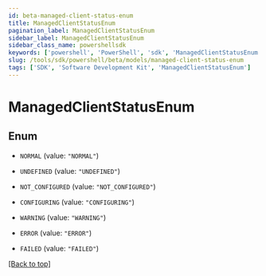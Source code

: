 ```yaml
---
id: beta-managed-client-status-enum
title: ManagedClientStatusEnum
pagination_label: ManagedClientStatusEnum
sidebar_label: ManagedClientStatusEnum
sidebar_class_name: powershellsdk
keywords: ['powershell', 'PowerShell', 'sdk', 'ManagedClientStatusEnum'] 
slug: /tools/sdk/powershell/beta/models/managed-client-status-enum
tags: ['SDK', 'Software Development Kit', 'ManagedClientStatusEnum']
---
```



# ManagedClientStatusEnum

## Enum


* `NORMAL` (value: `"NORMAL"`)

* `UNDEFINED` (value: `"UNDEFINED"`)

* `NOT_CONFIGURED` (value: `"NOT_CONFIGURED"`)

* `CONFIGURING` (value: `"CONFIGURING"`)

* `WARNING` (value: `"WARNING"`)

* `ERROR` (value: `"ERROR"`)

* `FAILED` (value: `"FAILED"`)


[[Back to top]](#) 

